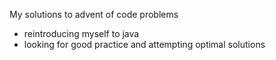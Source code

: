 My solutions to advent of code problems
- reintroducing myself to java
- looking for good practice and attempting optimal solutions

